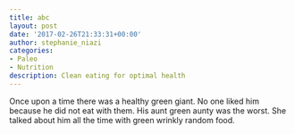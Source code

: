 ```yaml
---
title: abc
layout: post
date: '2017-02-26T21:33:31+00:00'
author: stephanie_niazi
categories:
- Paleo
- Nutrition
description: Clean eating for optimal health
---
```

Once upon a time there was a healthy green giant. No one liked him because he did not eat with them. His aunt green aunty was the worst. She talked about him all the time with green wrinkly random food.